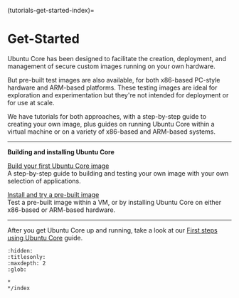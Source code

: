 (tutorials-get-started-index)=
# Get-Started

Ubuntu Core has been designed to facilitate the creation, deployment, and  management of secure custom images running on your own hardware. 

But pre-built test images are also available, for both x86-based PC-style hardware and ARM-based platforms. These testing images are ideal for exploration  and experimentation but they're not intended for deployment or for use at scale.

We have tutorials for both approaches, with a step-by-step guide to creating your own image, plus guides on running Ubuntu Core within a virtual machine or on a variety of x86-based and ARM-based systems.

---

**Building and installing Ubuntu Core**


[Build your first Ubuntu Core image](/tutorials/get-started/build-your-first-image/index)<br /> A step-by-step guide to building and testing your own image with your own selection of applications.

[Install and try a pre-built image](/tutorials/get-started/try-pre-built-images/index) <br > Test a pre-built image within a VM, or by installing Ubuntu Core on either x86-based or ARM-based hardware.

---

After you get Ubuntu Core up and running, take a look at our [First steps using Ubuntu Core](/how-to-guides/using-ubuntu-core) guide.


```{toctree}
:hidden:
:titlesonly:
:maxdepth: 2
:glob:

*
*/index
